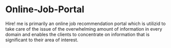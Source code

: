 # Online-Job-Portal
Hire! me is primarily an online job recommendation portal which is utilizid to  take care of the issue of the overwhelming amount of information in every domain and enables the clients to concentrate on information that is significant to their area of interest.

